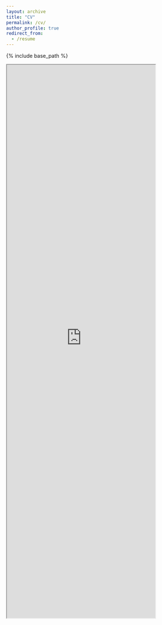 ```yaml
---
layout: archive
title: "CV"
permalink: /cv/
author_profile: true
redirect_from:
  - /resume
---
```


{% include base_path %}

<style>
.responsive-wrap iframe{ max-width: 100%;}
</style>
<div class="responsive-wrap">
<iframe src="https://drive.google.com/file/d/1GJnuQxZSO5K_MBZ2pTZljfHYtuaXYJXI/preview" width="80%" height="1500" align="middle"></iframe>
</div>

<!-- Education
======
* B.S. in GitHub, GitHub University, 2012
* M.S. in Jekyll, GitHub University, 2014
* Ph.D in Version Control Theory, GitHub University, 2018 (expected)

Work experience
======
* Summer 2015: Research Assistant
  * Github University
  * Duties included: Tagging issues
  * Supervisor: Professor Git

* Fall 2015: Research Assistant
  * Github University
  * Duties included: Merging pull requests
  * Supervisor: Professor Hub
  
Skills
======
* Skill 1
* Skill 2
  * Sub-skill 2.1
  * Sub-skill 2.2
  * Sub-skill 2.3
* Skill 3

Publications
======
  <ul>{% for post in site.publications %}
    {% include archive-single-cv.html %}
  {% endfor %}</ul>
  
Talks
======
  <ul>{% for post in site.talks %}
    {% include archive-single-talk-cv.html %}
  {% endfor %}</ul>
  
Teaching
======
  <ul>{% for post in site.teaching %}
    {% include archive-single-cv.html %}
  {% endfor %}</ul>
  
Service and leadership
======
* Currently signed in to 43 different slack teams
 -->
